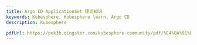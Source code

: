 ```yaml
---
title: Argo CD-ApplicationSet 理论知识
keywords: Kubesphere, Kubesphere learn, Argo CD
description: Kubesphere

pdfUrl: https://pek3b.qingstor.com/kubesphere-community/pdf/%E4%BA%91%E5%8E%9F%E7%94%9F%E5%AE%9E%E6%88%98/Argo%20CD-ApplicationSet.pdf
---
```


